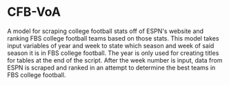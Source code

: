 # CFB-VoA
A model for scraping college football stats off of ESPN's website and ranking FBS college football teams based on those stats. This model takes input variables of year and week to state which season and week of said season it is in FBS college football. The year is only used for creating titles for tables at the end of the script. After the week number is input, data from ESPN is scraped and ranked in an attempt to determine the best teams in FBS college football.
